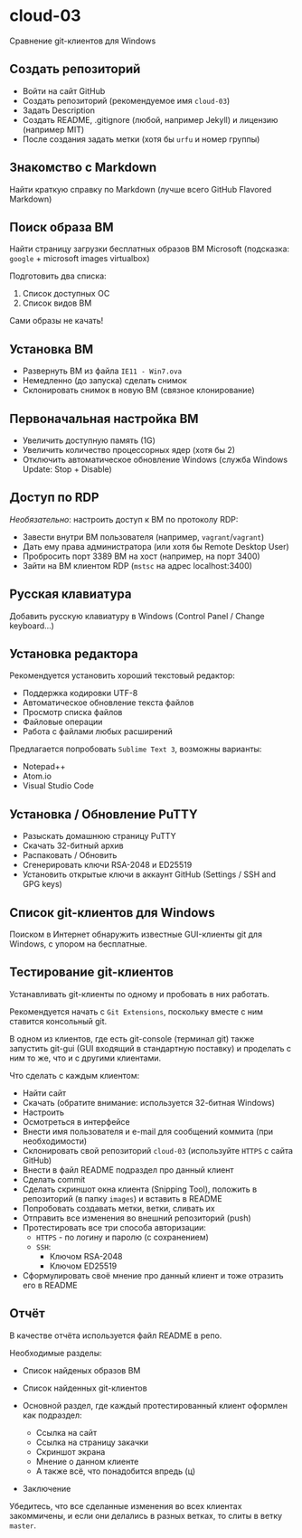 # cloud-03
Сравнение git-клиентов для Windows

## Создать репозиторий

- Войти на сайт GitHub
- Создать репозиторий (рекомендуемое имя `cloud-03`)
- Задать Description
- Создать README, .gitignore (любой, например Jekyll) и лицензию (например MIT)
- После создания задать метки (хотя бы `urfu` и номер группы)

## Знакомство с Markdown

Найти краткую справку по Markdown (лучше всего GitHub Flavored Markdown)

## Поиск образа ВМ

Найти страницу загрузки бесплатных образов ВМ Microsoft
(подсказка: `google` + microsoft images virtualbox)

Подготовить два списка:

1. Список доступных ОС
2. Список видов ВМ

Сами образы не качать!

## Установка ВМ

- Развернуть ВМ из файла `IE11 - Win7.ova`
- Немедленно (до запуска) сделать снимок
- Склонировать снимок в новую ВМ (связное клонирование)

## Первоначальная настройка ВМ

- Увеличить доступную память (1G)
- Увеличить количество процессорных ядер (хотя бы 2)
- Отключить автоматическое обновление Windows (служба Windows Update: Stop + Disable)

## Доступ по RDP

*Необязательно*: настроить доступ к ВМ по протоколу RDP:

- Завести внутри ВМ пользователя (например, `vagrant`/`vagrant`)
- Дать ему права администратора (или хотя бы Remote Desktop User)
- Пробросить порт 3389 ВМ на хост (например, на порт 3400)
- Зайти на ВМ клиентом RDP (`mstsc` на адрес localhost:3400)

## Русская клавиатура

Добавить русскую клавиатуру в Windows
(Control Panel / Change keyboard...)

## Установка редактора

Рекомендуется установить хороший текстовый редактор:

- Поддержка кодировки UTF-8
- Автоматическое обновление текста файлов
- Просмотр списка файлов
- Файловые операции
- Работа с файлами любых расширений

Предлагается попробовать `Sublime Text 3`, возможны варианты:

- Notepad++
- Atom.io
- Visual Studio Code

## Установка / Обновление PuTTY

- Разыскать домашнюю страницу PuTTY
- Скачать 32-битный архив
- Распаковать / Обновить
- Сгенерировать ключи RSA-2048 и ED25519
- Установить открытые ключи в аккаунт GitHub (Settings / SSH and GPG keys)

## Список git-клиентов для Windows

Поиском в Интернет обнаружить известные GUI-клиенты git для Windows,
с упором на бесплатные.

## Тестирование git-клиентов

Устанавливать git-клиенты по одному и пробовать в них работать.

Рекомендуется начать с `Git Extensions`,
поскольку вместе с ним ставится консольный git.

В одном из клиентов, где есть git-console
(терминал git)
также запустить git-gui
(GUI входящий в стандартную поставку)
и проделать с ним то же,
что и с другими клиентами.

Что сделать с каждым клиентом:

- Найти сайт
- Скачать (обратите внимание: используется 32-битная Windows)
- Настроить
- Осмотреться в интерфейсе
- Внести имя пользователя и e-mail для сообщений коммита (при  необходимости)
- Склонировать свой репозиторий `cloud-03` (используйте `HTTPS` с сайта GitHub)
- Внести в файл README подраздел про данный клиент
- Сделать commit
- Сделать скриншот окна клиента (Snipping Tool), положить в репозиторий (в папку `images`) и вставить в README
- Попробовать создавать метки, ветки, сливать их
- Отправить все изменения во внешний репозиторий (push)
- Протестировать все три способа авторизации:
    * `HTTPS` - по логину и паролю (с сохранением)
    * `SSH`:
        + Ключом RSA-2048
        + Ключом ED25519
- Сформулировать своё мнение про данный клиент и тоже отразить его в README

## Отчёт

В качестве отчёта используется файл README в репо.

Необходимые разделы:

- Список найденых образов ВМ

- Список найденных git-клиентов

- Основной раздел, где каждый протестированный клиент оформлен как подраздел:

  * Ссылка на сайт
  * Ссылка на страницу закачки
  * Скриншот экрана
  * Мнение о данном клиенте
  * А также всё, что понадобится впредь (ц)

- Заключение

Убедитесь, что все сделанные изменения во всех клиентах закоммичены,
и если они делались в разных ветках,
то слиты в ветку `master`.
